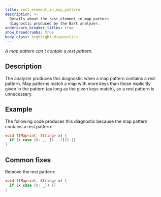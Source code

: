 ```yaml
---
title: rest_element_in_map_pattern
description: >-
  Details about the rest_element_in_map_pattern
  diagnostic produced by the Dart analyzer.
underscore_breaker_titles: true
show_breadcrumbs: true
body_class: highlight-diagnostics
---
```


_A map pattern can't contain a rest pattern._

## Description

The analyzer produces this diagnostic when a map pattern contains a rest
pattern. Map patterns match a map with more keys
than those explicitly given in the pattern (as long as the given keys match),
so a rest pattern is unnecessary.

## Example

The following code produces this diagnostic because the map pattern contains
a rest pattern:

```dart
void f(Map<int, String> x) {
  if (x case {0: _, [!...!]}) {}
}
```

## Common fixes

Remove the rest pattern:

```dart
void f(Map<int, String> x) {
  if (x case {0: _}) {}
}
```

